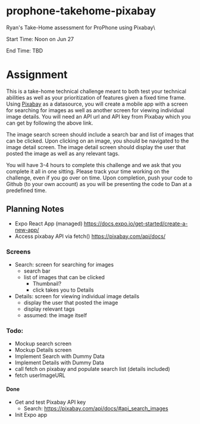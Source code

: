 # prophone-takehome-pixabay
Ryan's Take-Home assessment for ProPhone using Pixabay\

Start Time: Noon on Jun 27

End Time: TBD


# Assignment
This is a take-home technical challenge meant to both test your technical abilities as well as your prioritization of features given a fixed time frame. Using [Pixabay](https://pixabay.com/api/docs/) as a datasource, you will create a mobile app with a screen for searching for images as well as another screen for viewing individual image details. You will need an API url and API key from Pixabay which you can get by following the above link.

The image search screen should include a search bar and list of images that can be clicked. Upon clicking on an image, you should be navigated to the image detail screen. The image detail screen should display the user that posted the image as well as any relevant tags.

You will have 3-4 hours to complete this challenge and we ask that you complete it all in one sitting.  Please track your time working on the challenge, even if you go over on time. Upon completion, push your code to Github (to your own account) as you will be presenting the code to Dan at a predefined time.

## Planning Notes
- Expo React App (managed) https://docs.expo.io/get-started/create-a-new-app/
- Access pixabay API via fetch() https://pixabay.com/api/docs/


### Screens
- Search: screen for searching for images
  - search bar
  - list of images that can be clicked
    - Thumbnail?     
    - click takes you to Details
- Details: screen for viewing individual image details
  - display the user that posted the image
  - display relevant tags
  - assumed: the image itself

### Todo:
- Mockup search screen
- Mockup Details screen
- Implement Search with Dummy Data
- Implement Details with Dummy Data
- call fetch on pixabay and populate search list (details included)
- fetch userImageURL

#### Done
- Get and test Pixabay API key
  - Search: https://pixabay.com/api/docs/#api_search_images         
- Init Expo app
